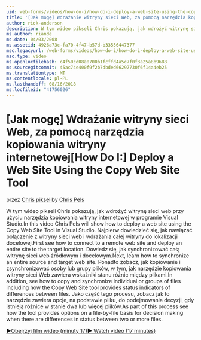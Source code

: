 ```yaml
---
uid: web-forms/videos/how-do-i/how-do-i-deploy-a-web-site-using-the-copy-web-site-tool
title: '[Jak mogę] Wdrażanie witryny sieci Web, za pomocą narzędzia kopiowania witryny internetowej | Dokumentacja firmy Microsoft'
author: rick-anderson
description: W tym wideo pikseli Chris pokazują, jak wdrożyć witrynę sieci web przy użyciu narzędzia kopiowania witryny internetowej w programie Visual Studio. Najpierw dowiedzieć się, jak połączyć się z witryny sieci web i...
ms.author: riande
ms.date: 04/03/2008
ms.assetid: 4926a73c-fa70-4f47-b57d-b33556447377
msc.legacyurl: /web-forms/videos/how-do-i/how-do-i-deploy-a-web-site-using-the-copy-web-site-tool
msc.type: video
ms.openlocfilehash: c4f50cd08a0700b1fcffd4a5c7f0f3a25a8b9688
ms.sourcegitcommit: 45ac74e400f9f2b7dbded66297730f6f14a4eb25
ms.translationtype: MT
ms.contentlocale: pl-PL
ms.lasthandoff: 08/16/2018
ms.locfileid: "41756026"
---
```

<a name="how-do-i-deploy-a-web-site-using-the-copy-web-site-tool"></a><span data-ttu-id="be547-104">[Jak mogę] Wdrażanie witryny sieci Web, za pomocą narzędzia kopiowania witryny internetowej</span><span class="sxs-lookup"><span data-stu-id="be547-104">[How Do I:] Deploy a Web Site Using the Copy Web Site Tool</span></span>
====================
<span data-ttu-id="be547-105">przez [Chris pikseli](https://twitter.com/chrispels)</span><span class="sxs-lookup"><span data-stu-id="be547-105">by [Chris Pels](https://twitter.com/chrispels)</span></span>

<span data-ttu-id="be547-106">W tym wideo pikseli Chris pokazują, jak wdrożyć witrynę sieci web przy użyciu narzędzia kopiowania witryny internetowej w programie Visual Studio.</span><span class="sxs-lookup"><span data-stu-id="be547-106">In this video Chris Pels will show how to deploy a web site using the Copy Web Site Tool in Visual Studio.</span></span> <span data-ttu-id="be547-107">Najpierw dowiedzieć się, jak nawiązać połączenie z witryny sieci web i wdrażania całej witryny do lokalizacji docelowej.</span><span class="sxs-lookup"><span data-stu-id="be547-107">First see how to connect to a remote web site and deploy an entire site to the target location.</span></span> <span data-ttu-id="be547-108">Dowiedz się, jak synchronizować całą witrynę sieci web źródłowym i docelowym.</span><span class="sxs-lookup"><span data-stu-id="be547-108">Next, learn how to synchronize an entire source and target web site.</span></span> <span data-ttu-id="be547-109">Ponadto zobacz, jak kopiowanie i zsynchronizować osoby lub grupy plików, w tym, jak narzędzie kopiowania witryny sieci Web zawiera wskaźniki stanu różnic między plikami.</span><span class="sxs-lookup"><span data-stu-id="be547-109">In addition, see how to copy and synchronize individual or groups of files including how the Copy Web Site tool provides status indicators of differences between files.</span></span> <span data-ttu-id="be547-110">Jako część tego procesu, zobacz jak to narzędzie zawiera opcje, na podstawie pliku, do podejmowania decyzji, gdy istnieją różnice w stanie dwa lub więcej plików.</span><span class="sxs-lookup"><span data-stu-id="be547-110">As part of this process see how the tool provides options on a file-by-file basis for decision making when there are differences in status between two or more files.</span></span>

[<span data-ttu-id="be547-111">&#9654;Obejrzyj film wideo (minuty 17)</span><span class="sxs-lookup"><span data-stu-id="be547-111">&#9654; Watch video (17 minutes)</span></span>](https://channel9.msdn.com/Blogs/ASP-NET-Site-Videos/how-do-i-deploy-a-web-site-using-the-copy-web-site-tool)

